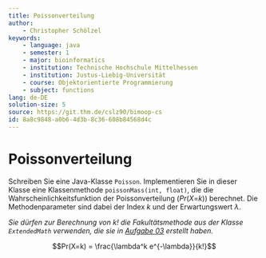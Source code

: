 ```yaml
---
title: Poissonverteilung
author:
    - Christopher Schölzel
keywords:
    - language: java
    - semester: 1
    - major: bioinformatics
    - institution: Technische Hochschule Mittelhessen
    - institution: Justus-Liebig-Universität
    - course: Objektorientierte Programmierung
    - subject: functions
lang: de-DE
solution-size: 5
source: https://git.thm.de/cslz90/bimoop-cs
id: 8a8c9848-a0b6-4d3b-8c36-608b84568d4c
---
```


# Poissonverteilung

Schreiben Sie eine Java-Klasse `Poisson`.
Implementieren Sie in dieser Klasse eine Klassenmethode `poissonMass(int, float)`, die die Wahrscheinlichkeitsfunktion der Poissonverteilung (*Pr*(*X*=*k*)) berechnet.
Die Methodenparameter sind dabei der Index *k* und der
Erwartungswert *λ*.

*Sie dürfen zur Berechnung von $k!$ die Fakultätsmethode aus der Klasse `ExtendedMath` verwenden, die sie in [Aufgabe 03](../04_03_factorial/factorial.md) erstellt haben.*

$$Pr(X=k) = \frac{\lambda^k e^{-\lambda}}{k!}$$